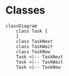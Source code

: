

# Classes
```mermaid
classDiagram
	class Task {
	}
	class TaskNext
	class TaskWait
	class TaskNow
	Task <|-- TaskNext
	Task <|-- TaskWait
	Task <|-- TaskNow
```
